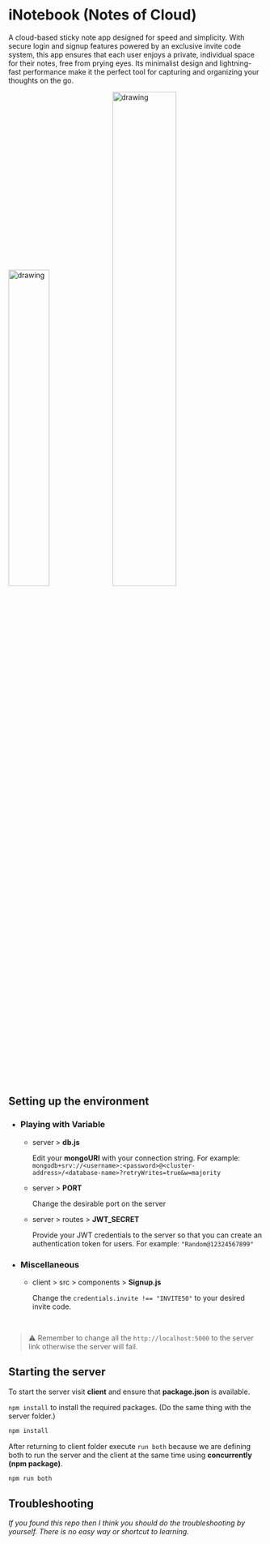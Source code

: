 # iNotebook (Notes of Cloud) 

A cloud-based sticky note app designed for speed and simplicity. With secure login and signup features powered by an exclusive invite code system, this app ensures that each user enjoys a private, individual space for their notes, free from prying eyes. Its minimalist design and lightning-fast performance make it the perfect tool for capturing and organizing your thoughts on the go.

<img src="https://github.com/user-attachments/assets/d1eaea99-cea4-406c-8317-47bcec35fd49" alt="drawing" width="40%"/>
<img src="https://github.com/user-attachments/assets/faa2edc1-2de9-467c-b5d4-fb96f1c1a604" alt="drawing" width="50%"/>

## Setting up the environment

* ### Playing with Variable
    * server > **db.js** 
    
        Edit your **mongoURI** with your connection string. For example: `mongodb+srv://<username>:<password>@<cluster-address>/<database-name>?retryWrites=true&w=majority`
    
    * server > **PORT**

        Change the desirable port on the server 

    * server > routes > **JWT_SECRET**

        Provide your JWT credentials to the server so that you can create an authentication token for users. For example: `"Random@12324567899"`

* ### Miscellaneous
    * client > src > components > **Signup.js** 

        Change the `credentials.invite !== "INVITE50"` to your desired invite code. 

<br>

> ⚠️ Remember to change all the `http://localhost:5000` to the server link otherwise the server will fail.

## Starting the server

To start the server visit **client** and ensure that **package.json** is available. 

`npm install` to install the required packages. (Do the same thing with the server folder.)

```powershell
npm install
```

After returning to client folder execute `run both` because we are defining both to run the server and the client at the same time using **concurrently (npm package)**.

```powershell
npm run both
```

## Troubleshooting 

_If you found this repo then I think you should do the troubleshooting by yourself. There is no easy way or shortcut to learning._

